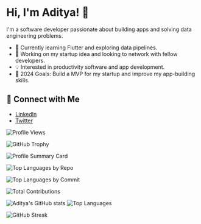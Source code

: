 # Hi, I'm Aditya! 👋

I'm a software developer passionate about building apps and solving data engineering problems.

- 🌱 Currently learning Flutter and exploring data pipelines.
- 🚀 Working on my startup idea and looking to network with fellow developers.
- 💡 Interested in productivity software and app development.
- 🎯 2024 Goals: Build a MVP for my startup and improve my app-building skills.

## 🔗 Connect with Me
- [LinkedIn](https://www.linkedin.com/in/aditya-tiwari-587833203/)
- [Twitter](https://x.com/Aditya_T007)

![Profile Views](https://komarev.com/ghpvc/?username=Aditya-Tiwari-07&color=blue)

![GitHub Trophy](https://github-profile-trophy.vercel.app/?username=Aditya-Tiwari-07&theme=algolia)

![Profile Summary Card](https://github-profile-summary-cards.vercel.app/api/cards/profile-details?username=Aditya-Tiwari-07)

![Top Languages by Repo](https://github-profile-summary-cards.vercel.app/api/cards/repos-per-language?username=yourusername&theme=radical)

![Top Languages by Commit](https://github-profile-summary-cards.vercel.app/api/cards/most-commit-language?username=yourusername&theme=radical)

![Total Contributions](https://github-profile-summary-cards.vercel.app/api/cards/productive-time?username=yourusername&theme=radical)

![Aditya's GitHub stats](https://github-readme-stats.vercel.app/api?username=Aditya-Tiwari-07&show_icons=true)       ![Top Languages](https://github-readme-stats.vercel.app/api/top-langs/?username=Aditya-Tiwari-07&layout=compact&theme=radical)

![GitHub Streak](https://github-readme-streak-stats.herokuapp.com/?user=Aditya-Tiwari-07&theme=radical)
